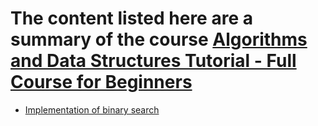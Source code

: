 # The content listed here are a summary of the course [Algorithms and Data Structures Tutorial - Full Course for Beginners](https://www.youtube.com/watch?v=8hly31xKli0)

- [Implementation of binary search](src/main/kotlin/com/rochards/search)